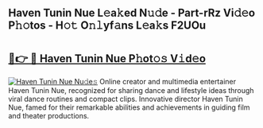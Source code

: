 ## Haven Tunin Nue L𝚎a𝚔ed N𝚞𝚍e - Part-rRz Vi𝚍𝚎o P𝚑𝚘tos - H𝚘𝚝 O𝚗𝚕yf𝚊ns L𝚎a𝚔s F2UOu

# <h2><a href="http://kf40223.oniu.top/?m=Haven+Tunin+Nue">🔗👉 🔴 Haven Tunin Nue P𝚑ot𝚘𝚜 V𝚒d𝚎o</a></h2>

[![Haven Tunin Nue Nu𝚍e𝚜](https://i.imgur.com/0qMVB7G.gif)](http://kf40223.oniu.top/?m=Haven+Tunin+Nue)
Online creator and multimedia entertainer Haven Tunin Nue, recognized for sharing dance and lifestyle ideas through viral dance routines and compact clips. Innovative director Haven Tunin Nue, famed for their remarkable abilities and achievements in guiding film and theater productions.  
